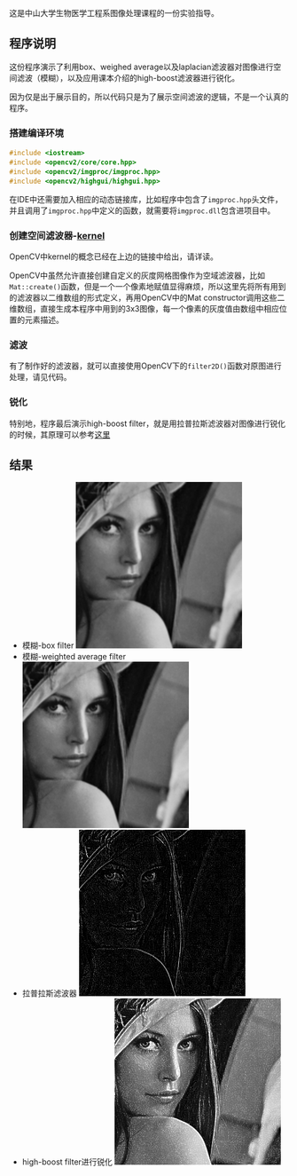 这是中山大学生物医学工程系图像处理课程的一份实验指导。

## 程序说明

这份程序演示了利用box、weighed average以及laplacian滤波器对图像进行空间滤波（模糊），以及应用课本介绍的high-boost滤波器进行锐化。

因为仅是出于展示目的，所以代码只是为了展示空间滤波的逻辑，不是一个认真的程序。

### 搭建编译环境

~~~c++
#include <iostream>
#include <opencv2/core/core.hpp>
#include <opencv2/imgproc/imgproc.hpp>
#include <opencv2/highgui/highgui.hpp>
~~~

在IDE中还需要加入相应的动态链接库，比如程序中包含了`imgproc.hpp`头文件，并且调用了`imgproc.hpp`中定义的函数，就需要将`imgproc.dll`包含进项目中。

### 创建空间滤波器-[kernel](http://docs.opencv.org/doc/tutorials/imgproc/imgtrans/filter_2d/filter_2d.html)

OpenCV中kernel的概念已经在上边的链接中给出，请详读。

OpenCV中虽然允许直接创建自定义的灰度网格图像作为空域滤波器，比如`Mat::create()`函数，但是一个一个像素地赋值显得麻烦，所以这里先将所有用到的滤波器以二维数组的形式定义，再用OpenCV中的Mat constructor调用这些二维数组，直接生成本程序中用到的3x3图像，每一个像素的灰度值由数组中相应位置的元素描述。

### 滤波

有了制作好的滤波器，就可以直接使用OpenCV下的`filter2D()`函数对原图进行处理，请见代码。

### 锐化

特别地，程序最后演示high-boost filter，就是用拉普拉斯滤波器对图像进行锐化的时候，其原理可以参考[这里](http://fourier.eng.hmc.edu/e161/lectures/gradient/node2.html)

## 结果

*   模糊-box filter
![box filter result](boxFilterResult.png)
*   模糊-weighted average filter
![weighted average filter result](weightedAverageResult.png)
*   拉普拉斯滤波器
![laplacian result](laplacianResult.png)
*   high-boost filter进行锐化
![high-boost filter result](highBoostResult.png)